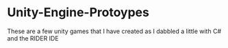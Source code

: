 # Unity-Engine-Protoypes
These are a few unity games that I have created as I dabbled a little with C# and the RIDER IDE
